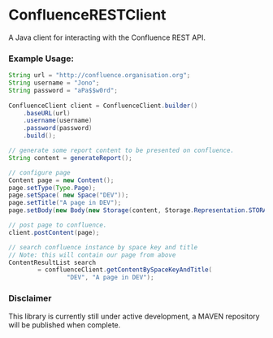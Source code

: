 # ConfluenceRESTClient

A Java client for interacting with the Confluence REST API.

### Example Usage:

```java
String url = "http://confluence.organisation.org";
String username = "Jono";
String password = "aPa$$w0rd";
 
ConfluenceClient client = ConfluenceClient.builder()
    .baseURL(url)
    .username(username)
    .password(password)
    .build();

// generate some report content to be presented on confluence.
String content = generateReport();

// configure page
Content page = new Content();
page.setType(Type.Page);
page.setSpace( new Space("DEV"));
page.setTitle("A page in DEV");                                      
page.setBody(new Body(new Storage(content, Storage.Representation.STORAGE)));

// post page to confluence.
client.postContent(page);

// search confluence instance by space key and title
// Note: this will contain our page from above
ContentResultList search 
        = confluenceClient.getContentBySpaceKeyAndTitle(
                "DEV", "A page in DEV");
```    

### Disclaimer

This library is currently still under active development, a MAVEN repository will be published when complete.
